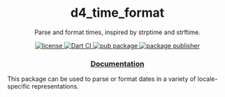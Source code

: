 <h1 align="center">
  d4_time_format
</h1>

<p align="center">
  Parse and format times, inspired by strptime and strftime.
</p>

<p align="center">
  <a href="https://github.com/luizbarboza/d4_time_format/blob/main/LICENSE">
    <img src="https://img.shields.io/github/license/luizbarboza/d4_time_format" alt="license" />
  <a href="https://github.com/luizbarboza/d4_time_format/actions/workflows/ci.yml">
    <img src="https://github.com/luizbarboza/d4_time_format/actions/workflows/ci.yml/badge.svg" alt="Dart CI" />
  </a>
  <a href="https://pub.dev/packages/d4_time_format">
    <img src="https://img.shields.io/pub/v/d4_time_format.svg" alt="pub package" />
  </a>
  <a href="https://pub.dev/packages/d4_time_format/publisher">
    <img src="https://img.shields.io/pub/publisher/d4_time_format.svg" alt="package publisher" />
  </a>
</p>

<h3 align="center">
  <a href="https://pub.dev/documentation/d4_time_format/latest/d4_time_format/d4_time_format-library.html">Documentation</a>
</h3>

This package can be used to parse or format dates in a variety of locale-specific representations.